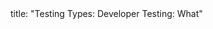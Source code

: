 <frontmatter>
title: "Testing Types: Developer Testing: What"
</frontmatter>

<include src="index-body.md" boilerplate />
